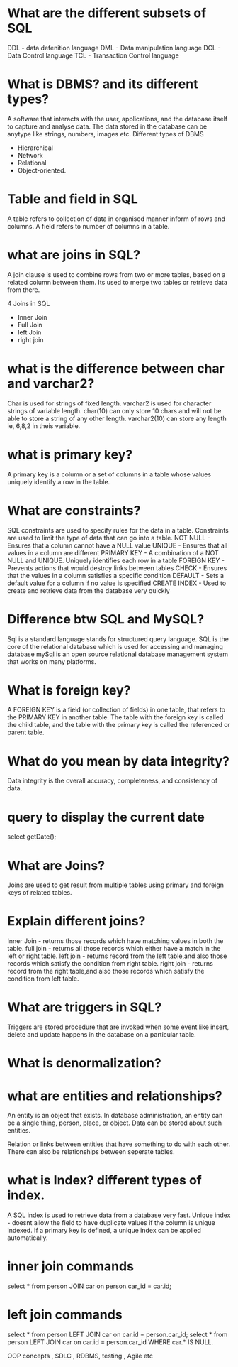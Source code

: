 # What are the different subsets of SQL
DDL - data defenition language
DML - Data manipulation language
DCL - Data Control language
TCL - Transaction Control language

# What is DBMS? and its different types?
A software that interacts with the user, applications, and the database itself to capture and analyse data.
The data stored in the database can be anytype like strings, numbers, images etc.
Different types of DBMS
- Hierarchical
- Network
- Relational 
- Object-oriented.

# Table and field in SQL
A table refers to collection of data in organised manner inform of rows and columns.
A field refers to number of columns in a table.

# what are joins in SQL?
A join clause is used to combine rows from two or more tables, based on a related column between them. Its used to merge two tables or retrieve data from there. 

4 Joins in SQL
- Inner Join
- Full Join 
- left Join 
- right join

# what is the difference between char and varchar2?
Char is used for strings of fixed length.
varchar2 is used for character strings of variable length. 
char(10) can only store 10 chars and will not be able to store a string of any other length.
varchar2(10) can store any length ie, 6,8,2 in theis variable.

# what is primary key?
A primary key is a column or a set of columns in a table whose values uniquely identify a row in the table.

# What are constraints?
SQL constraints are used to specify rules for the data in a table. Constraints are used to limit the type of data that can go into a table. 
NOT NULL - Ensures that a column cannot have a NULL value
UNIQUE - Ensures that all values in a column are different
PRIMARY KEY - A combination of a NOT NULL and UNIQUE. Uniquely identifies each row in a table
FOREIGN KEY - Prevents actions that would destroy links between tables
CHECK - Ensures that the values in a column satisfies a specific condition
DEFAULT - Sets a default value for a column if no value is specified
CREATE INDEX - Used to create and retrieve data from the database very quickly

# Difference btw SQL and MySQL?
Sql is a standard language stands for structured query language. SQL is the core of the relational database which is used for accessing and managing database
mySql is an open source relational database management system that works on many platforms. 

# What is foreign key?
A FOREIGN KEY is a field (or collection of fields) in one table, that refers to the PRIMARY KEY in another table. The table with the foreign key is called the child table, and the table with the primary key is called the referenced or parent table.

# What do you mean by data integrity?
Data integrity is the overall accuracy, completeness, and consistency of data. 

# query to display the current date
select getDate();

# What are Joins?
Joins are used to get result from multiple tables using primary and foreign keys of related tables.
# Explain different joins?
Inner Join - returns those records which have matching values in both the table. 
full join - returns all those records which either have a match in the left or right table.
left join - returns record from the left table,and also those records which satisfy the condition from right table.
right join - returns record from the right table,and also those records which satisfy the condition from left table.

# What are triggers in SQL?
Triggers are stored procedure that are invoked when some event like insert, delete and update happens in the database on a particular table.

# What is denormalization?


# what are entities and relationships?
An entity is an object that exists. In database administration, an entity can be a single thing, person, place, or object. Data can be stored about such entities.

Relation or links between entities that have something to do with each other. There can also be relationships between seperate tables.

# what is Index? different types of index. 
A SQL index is used to retrieve data from a database very fast. 
Unique index - doesnt allow the field to have duplicate values if the column is unique indexed. If a primary key is defined, a unique index can be applied automatically.

# inner join commands
select * from person JOIN car on person.car_id = car.id;

# left join commands
select * from person LEFT JOIN car on car.id = person.car_id;
select * from person LEFT JOIN car on car.id = person.car_id WHERE car.* IS NULL.

OOP concepts , SDLC , RDBMS, testing , Agile etc


